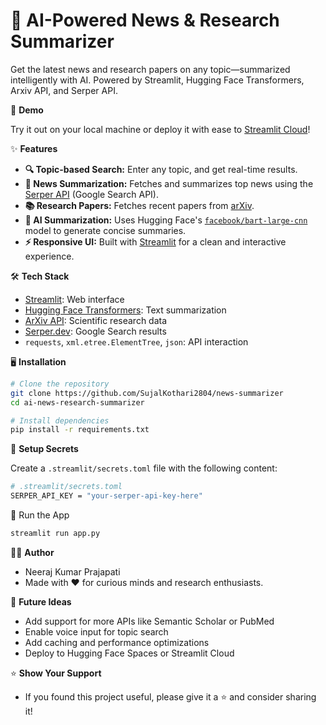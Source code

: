 # 🧠 AI-Powered News & Research Summarizer

Get the latest news and research papers on any topic—summarized intelligently with AI. Powered by Streamlit, Hugging Face Transformers, Arxiv API, and Serper API.

🚀 **Demo**

Try it out on your local machine or deploy it with ease to [Streamlit Cloud](https://streamlit.io/cloud)!

✨ **Features**

* **🔍 Topic-based Search:** Enter any topic, and get real-time results.
* **📰 News Summarization:** Fetches and summarizes top news using the [Serper API](https://serper.dev) (Google Search API).
* **📚 Research Papers:** Fetches recent papers from [arXiv](https://arxiv.org/).
* **🤖 AI Summarization:** Uses Hugging Face's [`facebook/bart-large-cnn`](https://huggingface.co/facebook/bart-large-cnn) model to generate concise summaries.
* **⚡ Responsive UI:** Built with [Streamlit](https://streamlit.io/) for a clean and interactive experience.

🛠️ **Tech Stack**

* [Streamlit](https://streamlit.io/): Web interface
* [Hugging Face Transformers](https://huggingface.co/transformers/): Text summarization
* [ArXiv API](https://arxiv.org/help/api/): Scientific research data
* [Serper.dev](https://serper.dev/): Google Search results
* `requests`, `xml.etree.ElementTree`, `json`: API interaction

🖥️ **Installation**

```bash
# Clone the repository
git clone https://github.com/SujalKothari2804/news-summarizer
cd ai-news-research-summarizer

# Install dependencies
pip install -r requirements.txt
```
🔐 **Setup Secrets**

Create a `.streamlit/secrets.toml` file with the following content:

```bash
# .streamlit/secrets.toml
SERPER_API_KEY = "your-serper-api-key-here"
```
🚦 Run the App
```bash
streamlit run app.py
```
👨‍💻 **Author**
* Neeraj Kumar Prajapati
* Made with ❤️ for curious minds and research enthusiasts.

🧠 **Future Ideas**
* Add support for more APIs like Semantic Scholar or PubMed
* Enable voice input for topic search
* Add caching and performance optimizations
* Deploy to Hugging Face Spaces or Streamlit Cloud

⭐️ **Show Your Support**
* If you found this project useful, please give it a ⭐️ and consider sharing it!
